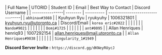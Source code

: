 | Full Name       | UTORID   | Student ID | Email                            | Best Way to Contact | Discord Username       |
| ----------------| -------- | ---------- | ---------------------------------|                     | `abhinav#3088`         |
| Kyuhyun Ryu     | ryukyuhy | 1006321801 | kyuhyun.ryu@utoronto.ca          | Discord/Email       | `korea eric#2022`      |
|                 |          |            |                                  |                     | `Nando#9021`           |
|                 |          |            |                                  |                     | `Domi#1725`            |
|                 |          |            |                                  |                     | `ant#0095`             |
| Allan Henriques | henriq93 | 1007292154 | allan.henriques@mail.utoronto.ca |                     | `Allan Henriques#9038` |
|                 |          |            |                                  |                     | `Singularity_1#1949`   |

**Discord Server Invite :** `https://discord.gg/dKNeyRUycJ`
